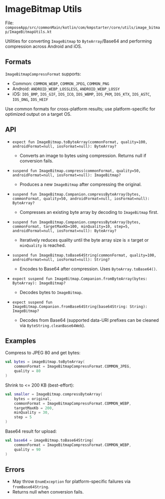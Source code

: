 # ImageBitmap Utils

File: `composeApp/src/commonMain/kotlin/com/kmpstarter/core/utils/image_bitmap/ImageBitmapUtils.kt`

Utilities for converting `ImageBitmap` to `ByteArray`/Base64 and performing compression across Android and iOS.

## Formats

`ImageBitmapCompressFormat` supports:
- Common: `COMMON_WEBP`, `COMMON_JPEG`, `COMMON_PNG`
- Android: `ANDROID_WEBP_LOSSLESS`, `ANDROID_WEBP_LOSSY`
- iOS: `IOS_BMP`, `IOS_GIF`, `IOS_ICO`, `IOS_WBMP`, `IOS_PKM`, `IOS_KTX`, `IOS_ASTC`, `IOS_DNG`, `IOS_HEIF`

Use common formats for cross-platform results; use platform-specific for optimized output on a target OS.

## API

- `expect fun ImageBitmap.toByteArray(commonFormat, quality=100, androidFormat=null, iosFormat=null): ByteArray?`
  - Converts an image to bytes using compression. Returns null if conversion fails.

- `suspend fun ImageBitmap.compress(commonFormat, quality=50, androidFormat=null, iosFormat=null): ImageBitmap?`
  - Produces a new `ImageBitmap` after compressing the original.

- `suspend fun ImageBitmap.Companion.compressByteArray(bytes, commonFormat, quality=50, androidFormat=null, iosFormat=null): ByteArray?`
  - Compresses an existing byte array by decoding to `ImageBitmap` first.

- `suspend fun ImageBitmap.Companion.compressByteArray(bytes, commonFormat, targetMaxKb=100, minQuality=10, step=5, androidFormat=null, iosFormat=null): ByteArray?`
  - Iteratively reduces quality until the byte array size is ≤ target or `minQuality` is reached.

- `suspend fun ImageBitmap.toBase64String(commonFormat, quality=100, androidFormat=null, iosFormat=null): String?`
  - Encodes to Base64 after compression. Uses `ByteArray.toBase64()`.

- `expect suspend fun ImageBitmap.Companion.fromByteArray(bytes: ByteArray): ImageBitmap?`
  - Decodes bytes to `ImageBitmap`.

- `expect suspend fun ImageBitmap.Companion.fromBase64String(base64String: String): ImageBitmap?`
  - Decodes from Base64 (supported data-URI prefixes can be cleaned via `ByteString.cleanBase64Web`).

## Examples

Compress to JPEG 80 and get bytes:
```kotlin
val bytes = imageBitmap.toByteArray(
    commonFormat = ImageBitmapCompressFormat.COMMON_JPEG,
    quality = 80
)
```

Shrink to <= 200 KB (best-effort):
```kotlin
val smaller = ImageBitmap.compressByteArray(
    bytes = original,
    commonFormat = ImageBitmapCompressFormat.COMMON_WEBP,
    targetMaxKb = 200,
    minQuality = 30,
    step = 5
)
```

Base64 result for upload:
```kotlin
val base64 = imageBitmap.toBase64String(
    commonFormat = ImageBitmapCompressFormat.COMMON_WEBP,
    quality = 90
)
```

## Errors
- May throw `EnumException` for platform-specific failures via `fromBase64String`.
- Returns null when conversion fails.
